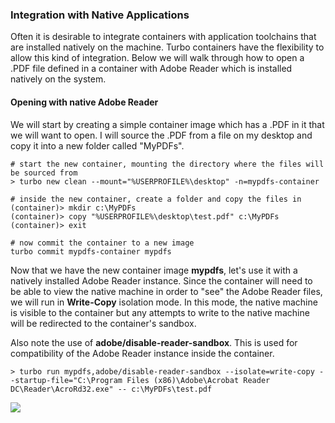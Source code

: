 ### Integration with Native Applications

Often it is desirable to integrate containers with application toolchains that are installed natively on the machine. Turbo containers have the flexibility to allow this kind of integration. Below we will walk through how to open a .PDF file defined in a container with Adobe Reader which is installed natively on the system.

#### Opening with native Adobe Reader

We will start by creating a simple container image which has a .PDF in it that we will want to open. I will source the .PDF from a file on my desktop and copy it into a new folder called "MyPDFs".

```
# start the new container, mounting the directory where the files will be sourced from
> turbo new clean --mount="%USERPROFILE%\desktop" -n=mypdfs-container

# inside the new container, create a folder and copy the files in
(container)> mkdir c:\MyPDFs
(container)> copy "%USERPROFILE%\desktop\test.pdf" c:\MyPDFs
(container)> exit

# now commit the container to a new image
turbo commit mypdfs-container mypdfs
```

Now that we have the new container image **mypdfs**, let's use it with a natively installed Adobe Reader instance. Since the container will need to be able to view the native machine in order to "see" the Adobe Reader files, we will run in **Write-Copy** isolation mode. In this mode, the native machine is visible to the container but any attempts to write to the native machine will be redirected to the container's sandbox.

Also note the use of **adobe/disable-reader-sandbox**. This is used for compatibility of the Adobe Reader instance inside the container.

```
> turbo run mypdfs,adobe/disable-reader-sandbox --isolate=write-copy --startup-file="C:\Program Files (x86)\Adobe\Acrobat Reader DC\Reader\AcroRd32.exe" -- c:\MyPDFs\test.pdf
```

![](/docs/studio/scenarios/reader1.png)
